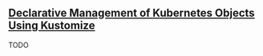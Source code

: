 ## [Declarative Management of Kubernetes Objects Using Kustomize](https://kubernetes.io/docs/tasks/manage-kubernetes-objects/kustomization/)

TODO
